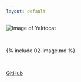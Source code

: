 ```yaml
---
layout: default
---
```


![Image of Yaktocat](https://octodex.github.com/images/yaktocat.png)

<br>

{% include 02-image.md %}

<br>

[GitHub](http://github.com/taohexi)

